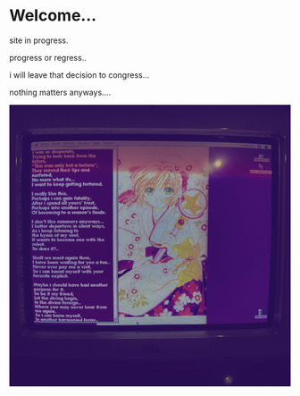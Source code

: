 # Welcome...

site in progress.

progress or regress..

i will leave that decision to congress...

nothing matters anyways....


![logo](F2CFCC52-ADA8-4B1D-A2B9-49ABAB1741BA.JPG)

